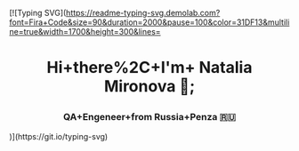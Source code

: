 [![Typing SVG](https://readme-typing-svg.demolab.com?font=Fira+Code&size=90&duration=2000&pause=100&color=31DF13&multiline=true&width=1700&height=300&lines=<h1 align="center"> Hi+there%2C+I'm+ Natalia Mironova </a>👋;
  <h3 align="center">QA+Engeneer+from Russia+Penza 🇷🇺</h3>)](https://git.io/typing-svg)
  

<!--
**NataliaMiro/NataliaMiro** is a ✨ _special_ ✨ repository because its `README.md` (this file) appears on your GitHub profile.


Here are some ideas to get you started:

- 🔭 I’m currently working on ...
- 🌱 I’m currently learning ...
- 👯 I’m looking to collaborate on ...
- 🤔 I’m looking for help with ...
- 💬 Ask me about ...
- 📫 How to reach me: ...
- 😄 Pronouns: ...
- ⚡ Fun fact: ...
-->
